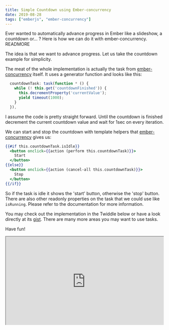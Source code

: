 ```yaml
---
title: Simple Countdown using Ember-concurrency
date: 2019-08-28
tags: ["emberjs", "ember-concurrency"]
---
```


Ever wanted to automatically advance progress in Ember like a slideshow, a countdown or... ? Here is how we can do it with ember-concurrency. READMORE

The idea is that we want to advance progress. Let us take the countdown example for simplicity.

The meat of the whole implementation is actually the task from [ember-concurrency](http://ember-concurrency.com) itself. It uses a generator function and looks like this:

```javascript
  countdownTask: task(function * () {
    while (! this.get('countdownFinished')) {
      this.decrementProperty('currentValue');
      yield timeout(1000);
    }
  }),
```

I assume the code is pretty straight forward. Until the countdown is finished decrement the current countdown value and wait for 1sec on every iteration.

We can start and stop the countdown with template helpers that [ember-concurrency](http://ember-concurrency.com) gives us:

```handlebars
{{#if this.countdownTask.isIdle}}
  <button onclick={{action (perform this.countdownTask)}}>
    Start
  </button>
{{else}}
  <button onclick={{action (cancel-all this.countdownTask)}}>
    Stop
  </button>
{{/if}}
```

So if the task is idle it shows the 'start' button, otherwise the 'stop' button. There are also other readonly properties on the task that we could use like `isRunning`.
Please refer to the documentation for more information.

You may check out the implementation in the Twiddle below or have a look directly at its [gist](https://gist.github.com/deepflame/7cfecd6b7dc80cede294e220adc626ff).
There are many more areas you may want to use tasks.

Have fun!


<div style="position: relative; height: 0px; overflow: hidden; max-width: 100%; padding-bottom: 56.25%;"><iframe src="https://ember-twiddle.com/7cfecd6b7dc80cede294e220adc626ff?fullScreen=true" style="position: absolute; top: 0px; left: 0px; width: 100%; height: 100%;"></iframe></div>